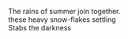 The rains of summer join together.    
these heavy snow-flakes settling    
Stabs the darkness    

